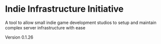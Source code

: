 # Indie Infrastructure Initiative
A tool to allow small indie game development studios to setup and maintain complex server infrastructure with ease

Version 0.1.26
